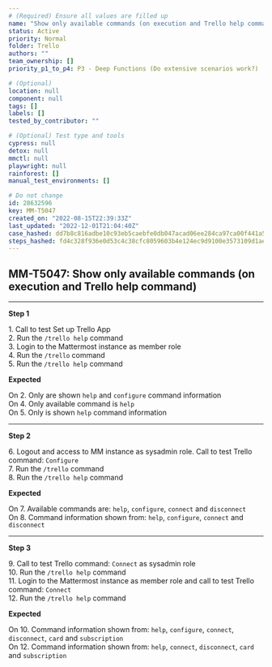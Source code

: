 ```yaml
---
# (Required) Ensure all values are filled up
name: "Show only available commands (on execution and Trello help command)"
status: Active
priority: Normal
folder: Trello
authors: ""
team_ownership: []
priority_p1_to_p4: P3 - Deep Functions (Do extensive scenarios work?)

# (Optional)
location: null
component: null
tags: []
labels: []
tested_by_contributor: ""

# (Optional) Test type and tools
cypress: null
detox: null
mmctl: null
playwright: null
rainforest: []
manual_test_environments: []

# Do not change
id: 28632596
key: MM-T5047
created_on: "2022-08-15T22:39:33Z"
last_updated: "2022-12-01T21:04:40Z"
case_hashed: dd7b8c816adbe10c93eb5caebfe0db047acad06ee284ca97ca00f441a5a17880b603f3e18c1ab46b7767ee8c177ba803
steps_hashed: fd4c328f936e0d53c4c38cfc8059603b4e124ec9d9100e3573109d1ae6e539ed28995b6a453696ca5905e58c4abda112
---
```


<!-- (Auto-generated) Based on frontmatter's "key" and "name" -->

## MM-T5047: Show only available commands (on execution and Trello help command)

---

**Step 1**

1\. Call to test Set up Trello App\
2\. Run the `/trello help` command\
3\. Login to the Mattermost instance as member role\
4\. Run the `/trello` command\
5\. Run the `/trello help` command

**Expected**

On 2. Only are shown `help` and `configure` command information\
On 4. Only available command is `help`\
On 5. Only is shown `help` command information

---

**Step 2**

6\. Logout and access to MM instance as sysadmin role. Call to test Trello command: `Configure`\
7\. Run the `/trello` command\
8\. Run the `/trello help` command

**Expected**

On 7. Available commands are: `help`, `configure`, `connect` and `disconnect`\
On 8. Command information shown from: `help`, `configure`, `connect` and `disconnect`

---

**Step 3**

9\. Call to test Trello command: `Connect` as sysadmin role\
10\. Run the `/trello help` command\
11\. Login to the Mattermost instance as member role and call to test Trello command: `Connect`\
12\. Run the `/trello help` command

**Expected**

On 10. Command information shown from: `help`, `configure`, `connect`, `disconnect`, `card` and `subscription`\
On 12. Command information shown from: `help`, `connect`, `disconnect`, `card` and `subscription`
